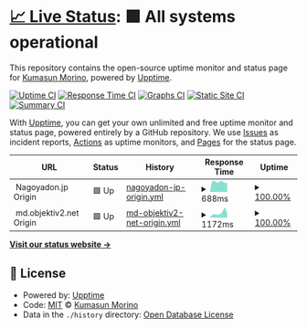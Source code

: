 # [📈 Live Status](https://Neustrashimy.github.io/upptime): <!--live status--> **🟩 All systems operational**

This repository contains the open-source uptime monitor and status page for [Kumasun Morino](https://Neustrashimy.github.io/upptime), powered by [Upptime](https://github.com/upptime/upptime).

[![Uptime CI](https://github.com/koj-co/upptime/workflows/Uptime%20CI/badge.svg)](https://github.com/koj-co/upptime/actions?query=workflow%3A%22Uptime+CI%22)
[![Response Time CI](https://github.com/koj-co/upptime/workflows/Response%20Time%20CI/badge.svg)](https://github.com/koj-co/upptime/actions?query=workflow%3A%22Response+Time+CI%22)
[![Graphs CI](https://github.com/koj-co/upptime/workflows/Graphs%20CI/badge.svg)](https://github.com/koj-co/upptime/actions?query=workflow%3A%22Graphs+CI%22)
[![Static Site CI](https://github.com/koj-co/upptime/workflows/Static%20Site%20CI/badge.svg)](https://github.com/koj-co/upptime/actions?query=workflow%3A%22Static+Site+CI%22)
[![Summary CI](https://github.com/koj-co/upptime/workflows/Summary%20CI/badge.svg)](https://github.com/koj-co/upptime/actions?query=workflow%3A%22Summary+CI%22)

With [Upptime](https://upptime.js.org), you can get your own unlimited and free uptime monitor and status page, powered entirely by a GitHub repository. We use [Issues](https://github.com/Neustrashimy/upptime/issues) as incident reports, [Actions](https://github.com/Neustrashimy/upptime/actions) as uptime monitors, and [Pages](https://Neustrashimy.github.io/upptime) for the status page.

<!--start: status pages-->
<!-- This summary is generated by Upptime (https://github.com/upptime/upptime) -->
<!-- Do not edit this manually, your changes will be overwritten -->
<!-- prettier-ignore -->
| URL | Status | History | Response Time | Uptime |
| --- | ------ | ------- | ------------- | ------ |
| <img alt="" src="https://favicons.githubusercontent.com/null" height="13"> Nagoyadon.jp Origin | 🟩 Up | [nagoyadon-jp-origin.yml](https://github.com/Neustrashimy/upptime/commits/HEAD/history/nagoyadon-jp-origin.yml) | <details><summary><img alt="Response time graph" src="./graphs/nagoyadon-jp-origin/response-time-week.png" height="20"> 688ms</summary><br><a href="https://Neustrashimy.github.io/upptime/history/nagoyadon-jp-origin"><img alt="Response time 611" src="https://img.shields.io/endpoint?url=https%3A%2F%2Fraw.githubusercontent.com%2FNeustrashimy%2Fupptime%2FHEAD%2Fapi%2Fnagoyadon-jp-origin%2Fresponse-time.json"></a><br><a href="https://Neustrashimy.github.io/upptime/history/nagoyadon-jp-origin"><img alt="24-hour response time 640" src="https://img.shields.io/endpoint?url=https%3A%2F%2Fraw.githubusercontent.com%2FNeustrashimy%2Fupptime%2FHEAD%2Fapi%2Fnagoyadon-jp-origin%2Fresponse-time-day.json"></a><br><a href="https://Neustrashimy.github.io/upptime/history/nagoyadon-jp-origin"><img alt="7-day response time 688" src="https://img.shields.io/endpoint?url=https%3A%2F%2Fraw.githubusercontent.com%2FNeustrashimy%2Fupptime%2FHEAD%2Fapi%2Fnagoyadon-jp-origin%2Fresponse-time-week.json"></a><br><a href="https://Neustrashimy.github.io/upptime/history/nagoyadon-jp-origin"><img alt="30-day response time 611" src="https://img.shields.io/endpoint?url=https%3A%2F%2Fraw.githubusercontent.com%2FNeustrashimy%2Fupptime%2FHEAD%2Fapi%2Fnagoyadon-jp-origin%2Fresponse-time-month.json"></a><br><a href="https://Neustrashimy.github.io/upptime/history/nagoyadon-jp-origin"><img alt="1-year response time 611" src="https://img.shields.io/endpoint?url=https%3A%2F%2Fraw.githubusercontent.com%2FNeustrashimy%2Fupptime%2FHEAD%2Fapi%2Fnagoyadon-jp-origin%2Fresponse-time-year.json"></a></details> | <details><summary><a href="https://Neustrashimy.github.io/upptime/history/nagoyadon-jp-origin">100.00%</a></summary><a href="https://Neustrashimy.github.io/upptime/history/nagoyadon-jp-origin"><img alt="All-time uptime 100.00%" src="https://img.shields.io/endpoint?url=https%3A%2F%2Fraw.githubusercontent.com%2FNeustrashimy%2Fupptime%2FHEAD%2Fapi%2Fnagoyadon-jp-origin%2Fuptime.json"></a><br><a href="https://Neustrashimy.github.io/upptime/history/nagoyadon-jp-origin"><img alt="24-hour uptime 100.00%" src="https://img.shields.io/endpoint?url=https%3A%2F%2Fraw.githubusercontent.com%2FNeustrashimy%2Fupptime%2FHEAD%2Fapi%2Fnagoyadon-jp-origin%2Fuptime-day.json"></a><br><a href="https://Neustrashimy.github.io/upptime/history/nagoyadon-jp-origin"><img alt="7-day uptime 100.00%" src="https://img.shields.io/endpoint?url=https%3A%2F%2Fraw.githubusercontent.com%2FNeustrashimy%2Fupptime%2FHEAD%2Fapi%2Fnagoyadon-jp-origin%2Fuptime-week.json"></a><br><a href="https://Neustrashimy.github.io/upptime/history/nagoyadon-jp-origin"><img alt="30-day uptime 100.00%" src="https://img.shields.io/endpoint?url=https%3A%2F%2Fraw.githubusercontent.com%2FNeustrashimy%2Fupptime%2FHEAD%2Fapi%2Fnagoyadon-jp-origin%2Fuptime-month.json"></a><br><a href="https://Neustrashimy.github.io/upptime/history/nagoyadon-jp-origin"><img alt="1-year uptime 100.00%" src="https://img.shields.io/endpoint?url=https%3A%2F%2Fraw.githubusercontent.com%2FNeustrashimy%2Fupptime%2FHEAD%2Fapi%2Fnagoyadon-jp-origin%2Fuptime-year.json"></a></details>
| <img alt="" src="https://favicons.githubusercontent.com/null" height="13"> md.objektiv2.net Origin | 🟩 Up | [md-objektiv2-net-origin.yml](https://github.com/Neustrashimy/upptime/commits/HEAD/history/md-objektiv2-net-origin.yml) | <details><summary><img alt="Response time graph" src="./graphs/md-objektiv2-net-origin/response-time-week.png" height="20"> 1172ms</summary><br><a href="https://Neustrashimy.github.io/upptime/history/md-objektiv2-net-origin"><img alt="Response time 1309" src="https://img.shields.io/endpoint?url=https%3A%2F%2Fraw.githubusercontent.com%2FNeustrashimy%2Fupptime%2FHEAD%2Fapi%2Fmd-objektiv2-net-origin%2Fresponse-time.json"></a><br><a href="https://Neustrashimy.github.io/upptime/history/md-objektiv2-net-origin"><img alt="24-hour response time 1047" src="https://img.shields.io/endpoint?url=https%3A%2F%2Fraw.githubusercontent.com%2FNeustrashimy%2Fupptime%2FHEAD%2Fapi%2Fmd-objektiv2-net-origin%2Fresponse-time-day.json"></a><br><a href="https://Neustrashimy.github.io/upptime/history/md-objektiv2-net-origin"><img alt="7-day response time 1172" src="https://img.shields.io/endpoint?url=https%3A%2F%2Fraw.githubusercontent.com%2FNeustrashimy%2Fupptime%2FHEAD%2Fapi%2Fmd-objektiv2-net-origin%2Fresponse-time-week.json"></a><br><a href="https://Neustrashimy.github.io/upptime/history/md-objektiv2-net-origin"><img alt="30-day response time 1309" src="https://img.shields.io/endpoint?url=https%3A%2F%2Fraw.githubusercontent.com%2FNeustrashimy%2Fupptime%2FHEAD%2Fapi%2Fmd-objektiv2-net-origin%2Fresponse-time-month.json"></a><br><a href="https://Neustrashimy.github.io/upptime/history/md-objektiv2-net-origin"><img alt="1-year response time 1309" src="https://img.shields.io/endpoint?url=https%3A%2F%2Fraw.githubusercontent.com%2FNeustrashimy%2Fupptime%2FHEAD%2Fapi%2Fmd-objektiv2-net-origin%2Fresponse-time-year.json"></a></details> | <details><summary><a href="https://Neustrashimy.github.io/upptime/history/md-objektiv2-net-origin">100.00%</a></summary><a href="https://Neustrashimy.github.io/upptime/history/md-objektiv2-net-origin"><img alt="All-time uptime 99.99%" src="https://img.shields.io/endpoint?url=https%3A%2F%2Fraw.githubusercontent.com%2FNeustrashimy%2Fupptime%2FHEAD%2Fapi%2Fmd-objektiv2-net-origin%2Fuptime.json"></a><br><a href="https://Neustrashimy.github.io/upptime/history/md-objektiv2-net-origin"><img alt="24-hour uptime 100.00%" src="https://img.shields.io/endpoint?url=https%3A%2F%2Fraw.githubusercontent.com%2FNeustrashimy%2Fupptime%2FHEAD%2Fapi%2Fmd-objektiv2-net-origin%2Fuptime-day.json"></a><br><a href="https://Neustrashimy.github.io/upptime/history/md-objektiv2-net-origin"><img alt="7-day uptime 100.00%" src="https://img.shields.io/endpoint?url=https%3A%2F%2Fraw.githubusercontent.com%2FNeustrashimy%2Fupptime%2FHEAD%2Fapi%2Fmd-objektiv2-net-origin%2Fuptime-week.json"></a><br><a href="https://Neustrashimy.github.io/upptime/history/md-objektiv2-net-origin"><img alt="30-day uptime 99.99%" src="https://img.shields.io/endpoint?url=https%3A%2F%2Fraw.githubusercontent.com%2FNeustrashimy%2Fupptime%2FHEAD%2Fapi%2Fmd-objektiv2-net-origin%2Fuptime-month.json"></a><br><a href="https://Neustrashimy.github.io/upptime/history/md-objektiv2-net-origin"><img alt="1-year uptime 99.99%" src="https://img.shields.io/endpoint?url=https%3A%2F%2Fraw.githubusercontent.com%2FNeustrashimy%2Fupptime%2FHEAD%2Fapi%2Fmd-objektiv2-net-origin%2Fuptime-year.json"></a></details>

<!--end: status pages-->

[**Visit our status website →**](https://Neustrashimy.github.io/upptime)

## 📄 License

- Powered by: [Upptime](https://github.com/upptime/upptime)
- Code: [MIT](./LICENSE) © [Kumasun Morino](https://Neustrashimy.github.io/upptime)
- Data in the `./history` directory: [Open Database License](https://opendatacommons.org/licenses/odbl/1-0/)
